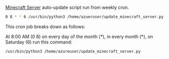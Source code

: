 [Minecraft Server](https://www.minecraft.net/en-us/download/server) auto-update script run from weekly cron.


```bash
0 8 * * 6 /usr/bin/python3 /home/azueruser/update_minecraft_server.py
```
This cron job breaks down as follows:

At 8:00 AM (0 8) on every day of the month (\*), in every month (\*), on Saturday (6) run this command:

```bash
/usr/bin/python3 /home/azureuser/update_minecraft_server.py
```
